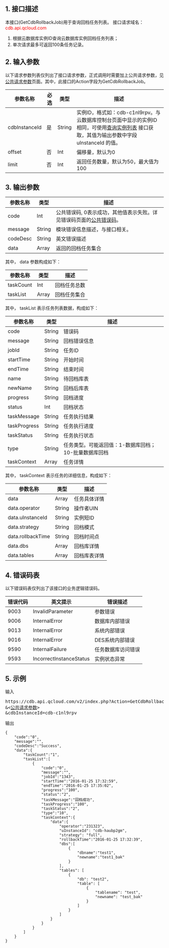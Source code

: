 ## 1. 接口描述
本接口(GetCdbRollbackJob)用于查询回档任务列表。
接口请求域名：<font style="color:red">cdb.api.qcloud.com</font>

1. 根据云数据库实例ID查询云数据库实例回档任务列表；
2. 单次请求最多可返回100条任务记录。

## 2. 输入参数
以下请求参数列表仅列出了接口请求参数，正式调用时需要加上公共请求参数，见<a href='/document/product/236/6921' title='公共请求参数'>公共请求参数</a>页面。其中，此接口的Action字段为GetCdbRollbackJob。

| 参数名称 | 必选  | 类型 | 描述 |
|---------|---------|---------|---------|
| cdbInstanceId | 是 | String | 实例ID，格式如：cdb-c1nl9rpv。与云数据库控制台页面中显示的实例ID相同，可使用[查询实例列表](/doc/api/253/1266) 接口获取，其值为输出参数中字段 uInstanceId 的值。 |
| offset | 否 | Int | 偏移量，默认为0|
| limit | 否 | Int | 返回任务数量，默认为50，最大值为100|

## 3. 输出参数
| 参数名称 | 类型 | 描述 |
|---------|---------|---------|
| code | Int | 公共错误码, 0表示成功，其他值表示失败。详见错误码页面的<a href='http://tcecqpoc.fsphere.cn/doc/api/372/%E9%94%99%E8%AF%AF%E7%A0%81#1.E3.80.81.E5.85.AC.E5.85.B1.E9.94.99.E8.AF.AF.E7.A0.81' title='公共错误码'>公共错误码</a>。|
| message | String | 模块错误信息描述，与接口相关。|
| codeDesc | String | 英文错误描述 |
| data | Array | 返回的回档任务集合 |

其中， data 参数构成如下：

| 参数名称 | 类型 | 描述 |
|---------|---------|---------|
| taskCount | Int | 回档任务总数 |
| taskList | Array | 回档任务集合 |

其中， taskList 表示任务列表数据，构成如下：

| 参数名称 | 类型 | 描述 |
|---------|---------|---------|
| code | String | 错误码 |
| message | String | 回档错误信息 |
| jobId | String | 任务ID |
| startTime | String | 开始时间 |
| endTime | String | 结束时间 |
| name | String | 待回档库表 |
| newName | String | 回档后库表 |
| progress | String | 回档进度 |
| status | Int | 回档状态 |
| taskMessage | String | 任务执行结果 |
| taskProgress | String | 任务执行进度 |
| taskStatus | String | 任务执行状态 |
| type | String | 任务类型。可能返回值：1-数据库回档；10-批量数据库回档 |
| taskContext | Array | 任务详情 |

其中， taskContext 表示任务的详细信息，构成如下：

| 参数名称 | 类型 | 描述 |
|---------|---------|---------|
| data | Array | 任务具体详情 |
| data.operator | String | 操作者UIN |
| data.uInstanceId | String | 实例短ID |
| data.strategy | String | 回档模式 |
| data.rollbackTime | String | 回档时间点 |
| data.dbs | Array | 回档库详情 |
| data.tables | Array | 回档库表详情 |


## 4. 错误码表
以下错误码表仅列出了该接口的业务逻辑错误码。

| 错误代码 | 英文提示 | 错误描述 |
|---------|---------|---------|
| 9003 | InvalidParameter | 参数错误 |
| 9006 | InternalError | 数据库内部错误 |
| 9013 | InternalError | 系统内部错误 |
| 9016 | InternalError | DES系统内部错误 |
| 9590 | InternalFailure | 任务数据库访问错误 |
| 9593 | IncorrectInstanceStatus | 实例状态异常 |


## 5. 示例
输入
<pre>
https://cdb.api.qcloud.com/v2/index.php?Action=GetCdbRollbackJob
&<<a href="/document/product/236/6921">公共请求参数</a>>
&cdbInstanceId=cdb-c1nl9rpv
</pre>

输出
```
{
    "code":"0",
    "message":"",
    "codeDesc":"Success",
    "data":{
        "taskCount":"1",
        "taskList":[
            {
                "code":"0",
                "message":"",
                "jobId":"1343",
                "startTime":"2016-01-25 17:32:59",
                "endTime":"2016-01-25 17:35:02",
                "progress":"100",
                "status":"2",
                "taskMessage":"回档成功",
                "taskProgress":"100",
                "taskStatus":"2",
                "type":"10",
                "taskContext":{
                    "data":{
                        "operator":"231323",
                        "uInstanceId": "cdb-haubp2gm",
                        "strategy": "full",
                        "rollbackTime":"2016-01-25 17:32:39",
                        "dbs":[
                            {
                                "dbname":"test1",
                                "newname":"test1_bak"
                            }
                        ],
                        "tables": [
                            {
                                "db": "test2",
                                "table": [
                                    {
                                        "tablename": "test",
                                        "newname": "test_bak"
                                    }
                                ]
                            }
                        ]
                    }
                }
            }
        ]
    }
}
```
